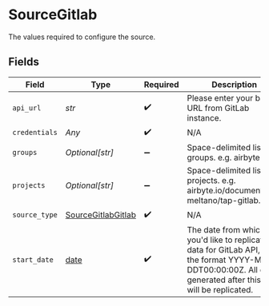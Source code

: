 # SourceGitlab

The values required to configure the source.


## Fields

| Field                                                                                                                                                       | Type                                                                                                                                                        | Required                                                                                                                                                    | Description                                                                                                                                                 | Example                                                                                                                                                     |
| ----------------------------------------------------------------------------------------------------------------------------------------------------------- | ----------------------------------------------------------------------------------------------------------------------------------------------------------- | ----------------------------------------------------------------------------------------------------------------------------------------------------------- | ----------------------------------------------------------------------------------------------------------------------------------------------------------- | ----------------------------------------------------------------------------------------------------------------------------------------------------------- |
| `api_url`                                                                                                                                                   | *str*                                                                                                                                                       | :heavy_check_mark:                                                                                                                                          | Please enter your basic URL from GitLab instance.                                                                                                           | gitlab.com                                                                                                                                                  |
| `credentials`                                                                                                                                               | *Any*                                                                                                                                                       | :heavy_check_mark:                                                                                                                                          | N/A                                                                                                                                                         |                                                                                                                                                             |
| `groups`                                                                                                                                                    | *Optional[str]*                                                                                                                                             | :heavy_minus_sign:                                                                                                                                          | Space-delimited list of groups. e.g. airbyte.io.                                                                                                            | airbyte.io                                                                                                                                                  |
| `projects`                                                                                                                                                  | *Optional[str]*                                                                                                                                             | :heavy_minus_sign:                                                                                                                                          | Space-delimited list of projects. e.g. airbyte.io/documentation meltano/tap-gitlab.                                                                         | airbyte.io/documentation                                                                                                                                    |
| `source_type`                                                                                                                                               | [SourceGitlabGitlab](../../models/shared/sourcegitlabgitlab.md)                                                                                             | :heavy_check_mark:                                                                                                                                          | N/A                                                                                                                                                         |                                                                                                                                                             |
| `start_date`                                                                                                                                                | [date](https://docs.python.org/3/library/datetime.html#date-objects)                                                                                        | :heavy_check_mark:                                                                                                                                          | The date from which you'd like to replicate data for GitLab API, in the format YYYY-MM-DDT00:00:00Z. All data generated after this date will be replicated. | 2021-03-01T00:00:00Z                                                                                                                                        |